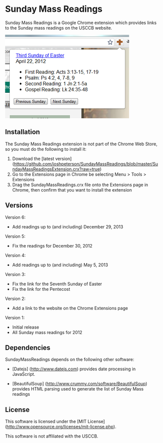 Sunday Mass Readings
============

Sunday Mass Readings is a Google Chrome extension which provides links to the Sunday mass readings on the USCCB website.

![Screen shot](screenshot.png)

Installation
-------
The Sunday Mass Readings extension is not part of the Chrome Web Store, so you must do the following to install it:

1. Download the [latest version] (https://github.com/joshpeterson/SundayMassReadings/blob/master/SundayMassReadingsExtension.crx?raw=true)
2. Go to the Extensions page in Chrome be selecting Menu > Tools > Extensions
3. Drag the SundayMassReadings.crx file onto the Extensions page in Chrome, then confirm that you want to install the extension

Versions
---------
Version 6:
* Add readings up to (and including) December 29, 2013

Version 5:
* Fix the readings for December 30, 2012

Version 4:
* Add readings up to (and including) May 5, 2013

Version 3:
* Fix the link for the Seventh Sunday of Easter
* Fix the link for the Pentecost

Version 2:
* Add a link to the website on the Chrome Extensions page

Version 1:
* Initial release
* All Sunday mass readings for 2012

Dependencies
------------
SundayMassReadings depends on the following other software:

* [Datejs] (http://www.datejs.com) provides date processing in JavaScript.

* [BeautifulSoup] (http://www.crummy.com/software/BeautifulSoup) provides HTML parsing used to generate the list of Sunday Mass readings

License
-------
This software is licensed under the [MIT License] (http://www.opensource.org/licenses/mit-license.php).

This software is not affiliated with the USCCB.

